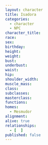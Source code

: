 ```yaml
---
layout: character
title: Isadora
categories:
  - character
  - NPC
character_title: 
race: 
sex: 
birthday: 
height: 
weight: 
bust: 
underbust:
waist: 
hip: 
shoulder_width: 
muscle_mass: 
class:
subclasses:
masterclass:
functions:
homes:
  - Mesmudor
alignment: 
alive: true
relationships:
  - [  ]
published: false
---
```


<!--more-->
